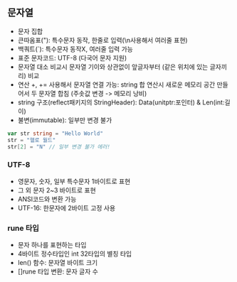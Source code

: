 ## 문자열
- 문자 집합
- 큰따옴표("): 특수문자 동작, 한줄로 입력(\n사용해서 여러줄 표현)
- 백쿼트(`): 특수문자 동작X, 여러줄 입력 가능
- 표준 문자코드: UTF-8 (다국어 문자 지원)
- 문자열 대소 비교시 문자열 기이와 상관없이 앞글자부터 (같은 위치에 있는 글자끼리) 비교
- 연산 +, += 사용해서 문자열 연결 가능: string 합 연산시 새로운 메모리 공간 만들어서 두 문자열 합침 (주솟값 변경 -> 메모리 낭비)
- string 구조(reflect패키지의 StringHeader): Data(unitptr:포인터) & Len(int:길이)
- 불변(immutable): 일부만 변경 불가
```go
var str string = "Hello World"
str = "핼로 월드"
str[2] = "N" // 일부 변경 불가 에러!
```

### UTF-8
- 영문자, 숫자, 일부 특수문자 1바이트로 표현
- 그 외 문자 2~3 바이트로 표현
- ANSI코드와 변환 가능
- UTF-16: 한문자에 2바이트 고정 사용

### rune 타입
- 문자 하나를 표현하는 타입
- 4바이트 정수타입인 int 32타입의 별칭 타입
- len() 함수: 문자열 바이트 크기
- []rune 타입 변환: 문자 글자 수 


